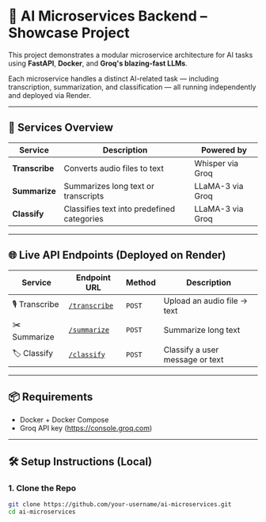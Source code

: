 # 🧠 AI Microservices Backend – Showcase Project

This project demonstrates a modular microservice architecture for AI tasks using **FastAPI**, **Docker**, and **Groq's blazing-fast LLMs**.

Each microservice handles a distinct AI-related task — including transcription, summarization, and classification — all running independently and deployed via Render.

---

## 🚀 Services Overview

| Service        | Description                                       | Powered by         |
|----------------|---------------------------------------------------|---------------------|
| **Transcribe** | Converts audio files to text                      | Whisper via Groq    |
| **Summarize**  | Summarizes long text or transcripts               | LLaMA-3 via Groq    |
| **Classify**   | Classifies text into predefined categories        | LLaMA-3 via Groq    |

---

## 🌐 Live API Endpoints (Deployed on Render)

| Service         | Endpoint URL                                             | Method | Description                       |
|-----------------|----------------------------------------------------------|--------|-----------------------------------|
| 🎙 Transcribe    | [`/transcribe`](https://microservices-t0t5.onrender.com/transcribe)  | `POST` | Upload an audio file → text       |
| ✂️ Summarize     | [`/summarize`](https://summarizer-0vgx.onrender.com/summarize)      | `POST` | Summarize long text               |
| 🏷 Classify      | [`/classify`](https://classifier-lph7.onrender.com/classify)        | `POST` | Classify a user message or text   |

---

## 📦 Requirements

- Docker + Docker Compose
- Groq API key (https://console.groq.com)

---

## 🛠 Setup Instructions (Local)

### 1. Clone the Repo

```bash
git clone https://github.com/your-username/ai-microservices.git
cd ai-microservices

